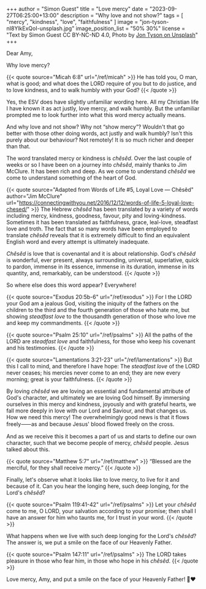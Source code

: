 +++
author = "Simon Guest"
title = "Love mercy"
date = "2023-09-27T06:25:00+13:00"
description = "Why love and not show?"
tags = [ "mercy", "kindness", "love", "faithfulness" ]
image = "jon-tyson-nI8YlkExQoI-unsplash.jpg"
image_position_list = "50% 30%"
license = "Text by Simon Guest CC BY-NC-ND 4.0, Photo by [Jon Tyson on Unsplash](https://unsplash.com/photos/nI8YlkExQoI)"
+++

Dear Amy,

Why love mercy?

{{< quote source="Micah 6:8" url="/ref/micah" >}}
He has told you, O man, what is good; and what does the LORD require of you but to do justice, and to love kindness, and to walk humbly with your God?
{{< /quote >}}

Yes, the ESV does have slightly unfamiliar wording here. All my Christian life I have known it as act justly, love mercy, and walk humbly. But the unfamiliar prompted me to look further into what this word mercy actually means.

And why love and not show? Why not “show mercy”? Wouldn't that go better with those other doing words, act justly and walk humbly? Isn't this purely about our behaviour? Not remotely! It is so much richer and deeper than that.

The word translated mercy or kindness is _chêsêd_. Over the last couple of weeks or so I have been on a journey into _chêsêd_, mainly thanks to Jim McClure. It has been rich and deep. As we come to understand _chêsêd_ we come to understand something of the heart of God.

{{< quote source="Adapted from Words of Life #5, Loyal Love — Chêsêd" author="Jim McClure" url="https://connectingwithyou.net/2016/12/12/words-of-life-5-loyal-love-chesed/" >}}
The Hebrew _chêsêd_ has been translated by a variety of words including mercy, kindness, goodness, favour, pity and loving-kindness. Sometimes it has been translated as faithfulness, grace, leal-love, steadfast love and troth. The fact that so many words have been employed to translate _chêsêd_ reveals that it is extremely difficult to find an equivalent English word and every attempt is ultimately inadequate.

_Chêsêd_ is love that is covenantal and it is about relationship. God's _chêsêd_ is wonderful, ever present, always surrounding, universal, superlative, quick to pardon, immense in its essence, immense in its duration, immense in its quantity, and, remarkably, can be understood.
{{< /quote >}}

So where else does this word appear? Everywhere!

{{< quote source="Exodus 20:5b-6" url="/ref/exodus" >}}
For I the LORD your God am a jealous God, visiting the iniquity of the fathers on the children to the third and the fourth generation of those who hate me, but showing _steadfast love_ to the thousandth generation of those who love me and keep my commandments.
{{< /quote >}}

{{< quote source="Psalm 25:10" url="/ref/psalms" >}}
All the paths of the LORD are _steadfast love_ and faithfulness, for those who keep his covenant and his testimonies.
{{< /quote >}}

{{< quote source="Lamentations 3:21-23" url="/ref/lamentations" >}}
But this I call to mind, and therefore I have hope: The _steadfast love_ of the LORD never ceases; his mercies never come to an end; they are new every morning; great is your faithfulness.
{{< /quote >}}

By loving _chêsêd_ we are loving an essential and fundamental attribute of God's character, and ultimately we are loving God himself. By immersing ourselves in this mercy and kindness, joyously and with grateful hearts, we fall more deeply in love with our Lord and Saviour, and that changes us. How we need this mercy! The overwhelmingly good news is that it flows freely⸺as and because Jesus' blood flowed freely on the cross.

And as we receive this it becomes a part of us and starts to define our own character, such that we become people of mercy, _chêsêd_ people. Jesus talked about this.

{{< quote source="Matthew 5:7" url="/ref/matthew" >}}
“Blessed are the merciful, for they shall receive mercy.”
{{< /quote >}}

Finally, let's observe what it looks like to love mercy, to live for it and because of it. Can you hear the longing here, such deep longing, for the Lord's _chêsêd_?

{{< quote source="Psalm 119:41-42" url="/ref/psalms" >}}
Let your _chêsêd_ come to me, O LORD, your salvation according to your promise; then shall I have an answer for him who taunts me, for I trust in your word.
{{< /quote >}}

What happens when we live with such deep longing for the Lord's _chêsêd_? The answer is, we put a smile on the face of our Heavenly Father.

{{< quote source="Psalm 147:11" url="/ref/psalms" >}}
The LORD takes pleasure in those who fear him, in those who hope in his _chêsêd_.
{{< /quote >}}

Love mercy, Amy, and put a smile on the face of your Heavenly Father! 🙏❤️
